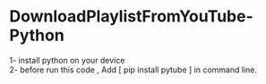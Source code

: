 # DownloadPlaylistFromYouTube-Python

1- install python on your device
<br>
2- before run this code , Add  [ pip install pytube ] in command line.
